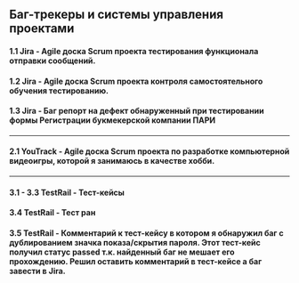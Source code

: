 ## Баг-трекеры и системы управления проектами
#### 1.1 Jira - Agile доска Scrum проекта тестирования функционала отправки сообщений.
#### 1.2 Jira - Agile доска Scrum проекта контроля самостоятельного обучения тестированию.
#### 1.3 Jira - Баг репорт на дефект обнаруженный при тестировании формы Регистрации букмекерской компании ПАРИ
---
#### 2.1 YouTrack - Agile доска Scrum проекта по разработке компьютерной видеоигры, которой я занимаюсь в качестве хобби.
---
#### 3.1 - 3.3 TestRail - Тест-кейсы
#### 3.4 TestRail - Тест ран
#### 3.5 TestRail - Комментарий к тест-кейсу в котором я обнаружил баг с дублированием значка показа/скрытия пароля. Этот тест-кейс получил статус passed т.к. найденный баг не мешает его прохождению. Решил оставить комментарий в тест-кейсе а баг завести в Jira.

